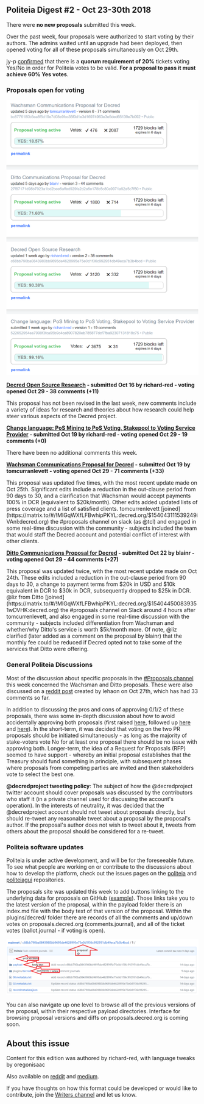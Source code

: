 ## Politeia Digest #2 - Oct 23-30th 2018

There were **no new proposals** submitted this week.

Over the past week, four proposals were authorized to start voting by their authors. The admins waited until an upgrade had been deployed, then opened voting for all of these proposals simultaneously on Oct 29th.

jy-p [confirmed](https://matrix.to/#/!MIGqWXfLFBwhipPKYL:decred.org/$15408340182830ummFF:decred.org) that there is a **quorum requirement of 20%** tickets voting Yes/No in order for Politeia votes to be valid. **For a proposal to pass it must achieve 60% Yes votes**.

### Proposals open for voting

![Snapshot of proposals open for voting, taken 17:37 UTC Oct 30th](img/issue002/issue-2-snapshot.png)

**[Decred Open Source Research](https://proposals.decred.org/proposals/c68bb790ba0843980bb9695de4628995e75e0d1f36c992951db49eca7b3b4bcd) - submitted Oct 16 by richard-red - voting opened Oct 29 - 38 comments (+11)**

This proposal has not been revised in the last week, new comments include a variety of ideas for research and theories about how research could help steer various aspects of the Decred project.

**[Change language: PoS Mining to PoS Voting, Stakepool to Voting Service Provider](https://proposals.decred.org/proposals/522652954ea7998f3fca95b9c4ca8907820eb785877dcf7fba92307131818c75) - submitted Oct 19 by richard-red - voting opened Oct 29  - 19 comments  (+0)**

There have been no additional comments this week.

**[Wachsman Communications Proposal for Decred](https://proposals.decred.org/proposals/bc8776180b5ea8f5d19e7d08e9fcc35f0d1e3d16974963e3e5ded65139e7b092) - submitted Oct 19 by tomcurranlevett - voting opened Oct 29 - 71 comments (+33)**

This proposal was updated five times, with the most recent update made on Oct 25th. Significant edits include a reduction in the out-clause period from 90 days to 30, and a clarification that Wachsman would accept payments 100% in DCR (equivalent to $20k/month). Other edits added updated lists of press coverage and a list of satisfied clients. tomcurrenlevett [joined](https://matrix.to/#/!MIGqWXfLFBwhipPKYL:decred.org/$154043111539249iVAnl:decred.org) the #proposals channel on slack (as @tcl) and engaged in some real-time discussion with the community - subjects included the team that would staff the Decred account and potential conflict of interest with other clients.

**[Ditto Communications Proposal for Decred](https://proposals.decred.org/proposals/27f87171d98b7923a1bd2bee6affed929fa2d2a6e178b5c80a9971a92a5c7f50) - submitted Oct 22 by blainr - voting opened Oct 29 - 44 comments (+27)**

This proposal was updated twice, with the most recent update made on Oct 24th. These edits included a reduction in the out-clause period from 90 days to 30, a change to payment terms from $20k in USD and $10k equivalent in DCR to $30k in DCR, subsequently dropped to $25k in DCR. @liz from Ditto [joined](https://matrix.to/#/!MIGqWXfLFBwhipPKYL:decred.org/$154044500839351wDVHK:decred.org) the #proposals channel on Slack around 4 hours after tomcurrenlevett, and also engaged in some real-time discussion with the community - subjects included differentiation from Wachsman and whether/why Ditto's service is worth $5k/month more. Of note, @liz clarified (later added as a comment on the proposal by blainr) that the monthly fee could be reduced if Decred opted not to take some of the services that Ditto were offering. 

### General Politeia Discussions

Most of the discussion about specific proposals in the [#Proposals channel](https://matrix.to/#/!MIGqWXfLFBwhipPKYL:decred.org) this week concerned the Wachsman and Ditto proposals. These were also discussed on a [reddit post](https://www.reddit.com/r/decred/comments/9rpze2/wachsman_or_ditto_which_proposal_will_you_vote_for/) created by lehaon on Oct 27th, which has had 33 comments so far.

In addition to discussing the pros and cons of approving 0/1/2 of these proposals, there was some in-depth discussion about how to avoid accidentally approving both proposals (first raised [here](https://matrix.to/#/!MIGqWXfLFBwhipPKYL:decred.org/$154025591736228hcdGx:decred.org), followed up [here](https://matrix.to/#/!MIGqWXfLFBwhipPKYL:decred.org/$154038518738079RYsLo:decred.org) and [here](https://matrix.to/#/!MIGqWXfLFBwhipPKYL:decred.org/$154040027938510csCOJ:decred.org)). In the short-term, it was decided that voting on the two PR proposals should be initiated simultaneously - as long as the majority of stake-voters vote No for at least one proposal there should be no issue with approving both. Longer-term, the idea of a Request for Proposals (RFP) seemed to have support - whereby an initial proposal establishes that the Treasury should fund something in principle, with subsequent phases where proposals from competing parties are invited and then stakeholders vote to select the best one.

**@decredproject tweeting policy**: The subject of how the @decredproject twitter account should cover proposals was discussed by the contributors who staff it (in a private channel used for discussing the account's operation). In the interests of neutrality, it was decided that the @decredproject account should not tweet about proposals directly, but should re-tweet any reasonable tweet about a proposal by the proposal's author. If the proposal's author does not wish to tweet about it, tweets from others about the proposal should be considered for a re-tweet.

### Politeia software updates

Politeia is under active development, and will be for the foreseeable future. To see what people are working on or contribute to the discussions about how to develop the platform, check out the issues pages on the [politeia](https://github.com/decred/politeia/issues) and [politeiagui](https://github.com/decred/politeiagui/issues/) repositories.

The proposals site was updated this week to add buttons linking to the underlying data for proposals on GitHub ([example](https://github.com/decred-proposals/mainnet/tree/master/c68bb790ba0843980bb9695de4628995e75e0d1f36c992951db49eca7b3b4bcd/1)). Those links take you to the latest version of the proposal, within the payload folder there is an index.md file with the body text of that version of the proposal. Within the plugins/decred/ folder there are records of all the comments and up/down votes on proposals.decred.org (comments.journal), and all of the ticket votes (ballot.journal - if voting is open).

![](img/issue002/github-navigation.png)

You can also navigate up one level to browse all of the previous versions of the proposal, within their respective payload directories. Interface for browsing proposal versions and diffs on proposals.decred.org is coming soon.

## About this issue

Content for this edition was authored by richard-red, with language tweaks by oregonisaac

Also available on [reddit](https://www.reddit.com/r/decred/comments/9sruhn/politeia_digest_2_oct_2330th_2018/) and [medium](https://medium.com/@richardred/politeia-digest-issue-2-d3579bb2ea7c).

If you have thoughts on how this format could be developed or would like to contribute, join the [Writers channel](https://matrix.to/#/!lbzTjhzNbIaDbuAxkS:decred.org) and let us know.